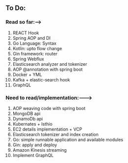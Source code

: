 ## To Do:
### Read so far:-->
1. REACT Hook
2. Spring AOP and DI
3. Go Language: Syntax
4. Kotlin: upto flow change
6. Gin framework: router
7. Spring Webflux
8. Elasticsearch analyzer and tokenizer
9. AOP @annotation with spring boot
1. Docker + YML
1. Kafka + elastic-search hook
1. GraphQL

### Need to read/implementation:--->
1. AOP weaving code with spring boot
2. MongoDB api
3. DynamoDb api
4. Kubernates + Isthio
5. EC2 details implementation + VCP
6. Elasticsearch tokenizer and index creation
7. Go: simple runnable application and available modules
8. Gin: apply and deploy
1. Amazon Kinesis streaming
2. Implement GraphQL
